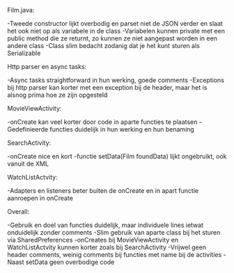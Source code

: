 Film.java:

-Tweede constructor lijkt overbodig en parset niet de JSON verder en slaat het ook niet op als variabele in de class
-Variabelen kunnen private met een public method die ze returnt, zo kunnen ze niet aangepast worden in een andere class
-Class slim bedacht zodanig dat je het kunt sturen als Serializable

Http parser en async tasks:

-Async tasks straightforward in hun werking, goede comments
-Exceptions bij http parser kan korter met een exception bij de header, maar het is alsnog prima hoe ze zijn opgesteld

MovieViewActivity:

-onCreate kan veel korter door code in aparte functies te plaatsen
-Gedefinieerde functies duidelijk in hun werking en hun benaming

SearchActivity:

-onCreate nice en kort
-functie setData(Film foundData) lijkt ongebruikt, ook vanuit de XML

WatchListActvity:

-Adapters en listeners beter buiten de onCreate en in apart functie aanroepen in onCreate

Overall:

-Gebruik en doel van functies duidelijk, maar individuele lines ietwat onduidelijk zonder comments
-Slim gebruik van aparte class bij het sturen via SharedPreferences
-onCreates bij MovieViewActivity en WatchListActvity kunnen korter zoals bij SearchActivity
-Vrijwel geen header comments, weinig comments bij functies met name bij de activities
-Naast setData geen overbodige code

